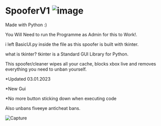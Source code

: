 # SpooferV1                   ![image](https://user-images.githubusercontent.com/123610758/214795461-25f97fc1-2f50-4803-832f-959be94d9b7b.png)




Made with Python :)

You Will Need to run the Programme as Admin for this to Work!.

i left BasicUI.py inside the file as this spoofer is built with tkinter.

what is tkinter? tkinter is a Standard GUI Library for Python.

This spoofer/cleaner wipes all your cache, blocks xbox live and removes everything you need to unban yourself.

*Updated 03.01.2023

*New Gui

*No more button sticking down when executing code

Also unbans fiveeye anticheat bans.


![Capture](https://user-images.githubusercontent.com/123610758/214798409-1b120455-b74a-4070-9059-3fb01f780781.png)
